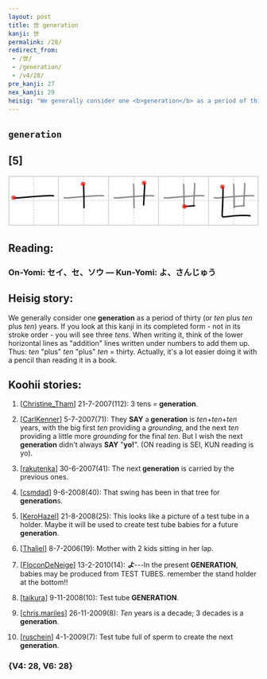 ```yaml
---
layout: post
title: 世 generation
kanji: 世
permalink: /28/
redirect_from:
 - /世/
 - /generation/
 - /v4/28/
pre_kanji: 27
nex_kanji: 29
heisig: "We generally consider one <b>generation</b> as a period of thirty (or <i>ten</i> plus <i>ten</i> plus <i>ten</i>) years. If you look at this kanji in its completed form - not in its stroke order - you will see three <i>tens</i>. When writing it, think of the lower horizontal lines as &quot;addition&quot; lines written under numbers to add them up. Thus: <i>ten</i> &quot;plus&quot; <i>ten</i> &quot;plus&quot; <i>ten</i> = thirty. Actually, it's a lot easier doing it with a pencil than reading it in a book."
---
```


## `generation`

## [5]

<div class="stroke"><img src="../images/E4B896.png" /></div>

## Reading:

### On-Yomi: セイ、セ、ソウ &mdash; Kun-Yomi: よ、さんじゅう

## Heisig story:

We generally consider one <b>generation</b> as a period of thirty (or <i>ten</i> plus <i>ten</i> plus <i>ten</i>) years. If you look at this kanji in its completed form - not in its stroke order - you will see three <i>tens</i>. When writing it, think of the lower horizontal lines as &quot;addition&quot; lines written under numbers to add them up. Thus: <i>ten</i> &quot;plus&quot; <i>ten</i> &quot;plus&quot; <i>ten</i> = thirty. Actually, it's a lot easier doing it with a pencil than reading it in a book.

## Koohii stories:

1) [<a href="http://kanji.koohii.com/profile/Christine_Tham">Christine_Tham</a>] 21-7-2007(112): 3 tens =<strong> generation</strong>.

2) [<a href="http://kanji.koohii.com/profile/CarlKenner">CarlKenner</a>] 5-7-2007(71): They <strong>SAY</strong> a<strong> generation</strong> is <em>ten</em>+<em>ten</em>+<em>ten</em> years, with the big first <em>ten</em> providing a <em>grounding</em>, and the next <em>ten</em> providing a little more <em>grounding</em> for the final <em>ten</em>. But I wish the next<strong> generation</strong> didn&#039;t always <strong>SAY</strong> &quot;<strong>yo!</strong>&quot;. (ON reading is SEI, KUN reading is yo).

3) [<a href="http://kanji.koohii.com/profile/rakutenka">rakutenka</a>] 30-6-2007(41): The next<strong> generation</strong> is carried by the previous ones.

4) [<a href="http://kanji.koohii.com/profile/csmdad">csmdad</a>] 9-6-2008(40): That swing has been in that tree for<strong> generation</strong>s.

5) [<a href="http://kanji.koohii.com/profile/KeroHazel">KeroHazel</a>] 21-8-2008(25): This looks like a picture of a test tube in a holder. Maybe it will be used to create test tube babies for a future<strong> generation</strong>.

6) [<a href="http://kanji.koohii.com/profile/Thaliel">Thaliel</a>] 8-7-2006(19): Mother with 2 kids sitting in her lap.

7) [<a href="http://kanji.koohii.com/profile/FloconDeNeige">FloconDeNeige</a>] 13-2-2010(14): <em><strong>よ</strong></em>---In the present<strong> GENERATION</strong>, babies may be produced from TEST TUBES. remember the stand holder at the bottom!!

8) [<a href="http://kanji.koohii.com/profile/taikura">taikura</a>] 9-11-2008(10): Test tube<strong> GENERATION</strong>.

9) [<a href="http://kanji.koohii.com/profile/chris.mariles">chris.mariles</a>] 26-11-2009(8): <em>Ten</em> years is a decade; 3 decades is a<strong> generation</strong>.

10) [<a href="http://kanji.koohii.com/profile/ruschein">ruschein</a>] 4-1-2009(7): Test tube full of sperm to create the next<strong> generation</strong>.

### {V4: 28, V6: 28}
